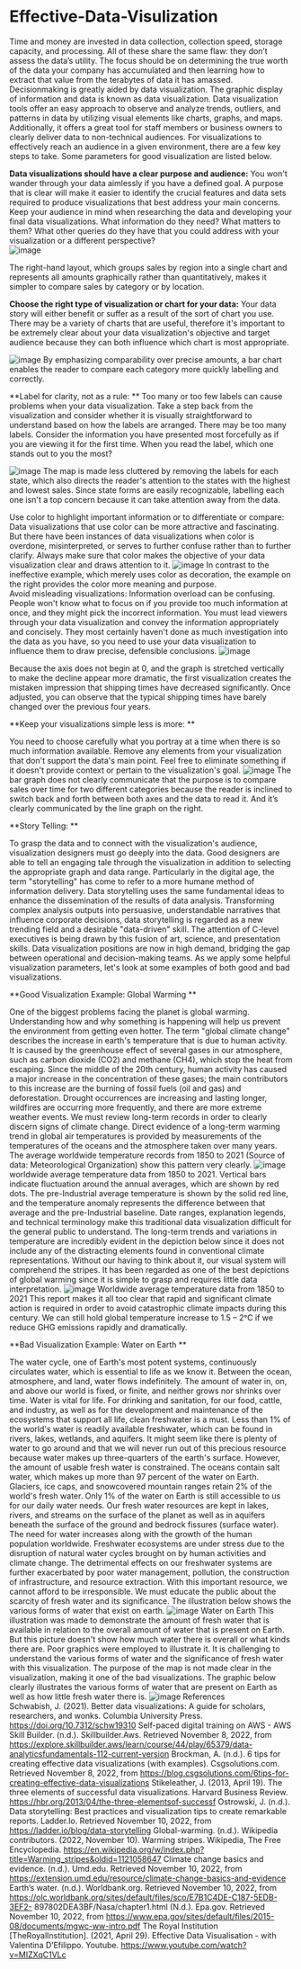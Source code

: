 # Effective-Data-Visulization
 Time and money are invested in data collection, collection speed, storage capacity, and processing. All of these share the same flaw: they don’t assess the data’s utility. The focus should be on determining the true worth of the data your company has accumulated and then learning how to extract that value from the terabytes of data it has amassed. Decisionmaking is greatly aided by data visualization. 
The graphic display of information and data is known as data visualization. Data visualization tools offer an easy approach to observe and analyze trends, outliers, and patterns in data by utilizing visual elements like charts, graphs, and maps. Additionally, it offers a great tool for staff members or business owners to clearly deliver data to non-technical audiences. 
For visualizations to effectively reach an audience in a given environment, there are a few key steps to take. Some parameters for good visualization are listed below. 

**Data visualizations should have a clear purpose and audience:** 
You won't wander through your data aimlessly if you have a defined goal. A purpose that is clear will make it easier to identify the crucial features and data sets required to produce visualizations that best address your main concerns. 
Keep your audience in mind when researching the data and developing your final data visualizations. What information do they need? What matters to them? What other queries do they have that you could address with your visualization or a different perspective?  
![image](https://user-images.githubusercontent.com/129209796/228330359-26e90390-418a-46ee-9652-4bccc2ba0a1a.png)

The right-hand layout, which groups sales by region into a single chart and represents all amounts graphically rather than quantitatively, makes it simpler to compare sales by category or by location.  

**Choose the right type of visualization or chart for your data:** 
Your data story will either benefit or suffer as a result of the sort of chart you use. There may be a variety of charts that are useful, therefore it's important to be extremely clear about your data visualization's objective and target audience because 
they can both influence which chart is most appropriate.

![image](https://user-images.githubusercontent.com/129209796/228330470-9595005b-78a7-4e20-b881-f23c00985124.png)
By emphasizing comparability over precise amounts, a bar chart enables the reader to compare each category more quickly labelling and correctly. 

**Label for clarity, not as a rule: **
Too many or too few labels can cause problems when your data visualization. Take a step back from the visualization and consider whether it is visually straightforward to understand based on how the labels are arranged. There may be too many labels. Consider the information you have presented most forcefully as if you are viewing it for the first time. When you read the label, which one stands out to you the most?  

 ![image](https://user-images.githubusercontent.com/129209796/228330560-24463b4e-4e78-4c92-88b9-e3fbf227abe4.png)
The map is made less cluttered by removing the labels for each state, which also directs the reader's attention to the states with the highest and lowest sales. Since state forms are easily recognizable, labelling each one isn't a top concern because it can take attention away from the data.  

Use color to highlight important information or to differentiate or compare: 
Data visualizations that use color can be more attractive and fascinating. But there have been instances of data visualizations when color is overdone, misinterpreted, or serves to further confuse rather than to further clarify. Always make sure that color makes the objective of your data visualization clear and draws attention 
to it. 
![image](https://user-images.githubusercontent.com/129209796/228330691-545854c8-89a0-4940-9a69-0e948170e937.png)
In contrast to the ineffective example, which merely uses color as decoration, the example on the right provides the color more meaning and purpose.  
Avoid misleading visualizations: 
Information overload can be confusing. People won't know what to focus on if you provide too much information at once, and they might pick the incorrect information. You must lead viewers through your data visualization and convey the information appropriately and concisely. They most certainly haven't done as much investigation into the data as you have, so you need to use your data visualization to influence them to draw precise, defensible conclusions. 
![image](https://user-images.githubusercontent.com/129209796/228330780-83d09996-c1fc-4294-9f12-15b82c3a96e8.png)

Because the axis does not begin at 0, and the graph is stretched vertically to make the decline appear more dramatic, the first visualization creates the mistaken impression that shipping times have decreased significantly. Once adjusted, you can observe that the typical shipping times have barely changed over the previous four years.  

**Keep your visualizations simple less is more: **

You need to choose carefully what you portray at a time when there is so much information available. Remove any elements from your visualization that don't support the data's main point. Feel free to eliminate something if it doesn't provide context or pertain to the visualization's goal. 
![image](https://user-images.githubusercontent.com/129209796/228330870-3baeec78-2b78-4c8f-9694-2771a72fba78.png)
The bar graph does not clearly communicate that the purpose is to compare sales over time for two different categories because the reader is inclined to switch back and forth between both axes and the data to read it. And it’s clearly communicated by the line graph on the right. 

**Story Telling: **

To grasp the data and to connect with the visualization's audience, visualization designers must go deeply into the data. Good designers are able to tell an engaging tale through the visualization in addition to selecting the appropriate graph and data range. 
Particularly in the digital age, the term "storytelling" has come to refer to a more humane method of information delivery. Data storytelling uses the same fundamental ideas to enhance the dissemination of the results of data analysis. Transforming complex analysis outputs into persuasive, understandable narratives that influence corporate decisions, data storytelling is regarded as a new trending field and a desirable "data-driven" skill. The attention of C-level executives is being drawn by this fusion of art, science, and presentation skills. Data visualization positions are now in high demand, bridging the gap between operational and decision-making teams. 
As we apply some helpful visualization parameters, let's look at some examples of both good and bad visualizations. 

**Good Visualization Example: Global Warming **

One of the biggest problems facing the planet is global warming. Understanding how and why something is happening will help us prevent the environment from getting even hotter. 
The term "global climate change" describes the increase in earth's temperature that is due to human activity. It is caused by the greenhouse effect of several gases in our atmosphere, such as carbon dioxide (CO2) and methane (CH4), which stop the heat from escaping. Since the middle of the 20th century, human activity has caused a major increase in the concentration of these gases; the main contributors to this increase are the burning of fossil fuels (oil and gas) and deforestation. Drought occurrences are increasing and lasting longer, wildfires are occurring more frequently, and there are more extreme weather events. 
We must review long-term records in order to clearly discern signs of climate change. Direct evidence of a long-term warming trend in global air temperatures is provided by measurements of the temperatures of the oceans and the atmosphere taken over many years. 
The average worldwide temperature records from 1850 to 2021 (Source of data: 
Meteorological Organization) show this pattern very clearly. 
![image](https://user-images.githubusercontent.com/129209796/228330978-e1d64637-70c8-4c15-9740-ac73a30a572c.png)
worldwide average temperature data from 1850 to 2021. Vertical bars indicate fluctuation around the annual averages, which are shown by red dots. The pre-Industrial average temperature is shown by the solid red line, and the temperature anomaly represents the difference between that average and the pre-Industrial baseline. 
Date ranges, explanation legends, and technical terminology make this traditional data visualization difficult for the general public to understand. The long-term trends and variations in temperature are incredibly evident in the depiction below since it does not include any of the distracting elements found in conventional climate representations. Without our having to think about it, our visual system will comprehend the stripes. It has been regarded as one of the best depictions of global warming since it is simple to grasp and requires little data interpretation. 
![image](https://user-images.githubusercontent.com/129209796/228331061-dc53ffaa-0966-4164-aac6-170635d44d81.png)
Worldwide average temperature data from 1850 to 2021 
This report makes it all too clear that rapid and significant climate action is required in order to avoid catastrophic climate impacts during this century. We can still hold global temperature increase to 1.5 – 2ᵒC if we reduce GHG emissions rapidly and dramatically. 

**Bad Visualization Example: Water on Earth **

The water cycle, one of Earth's most potent systems, continuously circulates water, which is essential to life as we know it. Between the ocean, atmosphere, and land, water flows indefinitely. The amount of water in, on, and above our world is fixed, or finite, and neither grows nor shrinks over time. 
Water is vital for life. For drinking and sanitation, for our food, cattle, and industry, as well as for the development and maintenance of the ecosystems that support all life, clean freshwater is a must. Less than 1% of the world's water is readily available freshwater, which can be found in rivers, lakes, wetlands, and aquifers. 
It might seem like there is plenty of water to go around and that we will never run out of this precious resource because water makes up three-quarters of the earth's surface. However, the amount of usable fresh water is constrained. The oceans contain salt water, which makes up more than 97 percent of the water on Earth. Glaciers, ice caps, and snowcovered mountain ranges retain 2% of the world's fresh water. Only 1% of the water on Earth is still accessible to us for our daily water needs. Our fresh water resources are kept in lakes, rivers, and streams on the surface of the planet as well as in aquifers beneath the surface of the ground and bedrock fissures (surface water). 
The need for water increases along with the growth of the human population worldwide. Freshwater ecosystems are under stress due to the disruption of natural water cycles brought on by human activities and climate change. The detrimental effects on our freshwater systems are further exacerbated by poor water management, pollution, the construction of infrastructure, and resource extraction. With this important resource, we cannot afford to be irresponsible. 
We must educate the public about the scarcity of fresh water and its significance. The illustration below shows the various forms of water that exist on earth. 
![image](https://user-images.githubusercontent.com/129209796/228331152-887d3177-14d4-423d-8447-ef081b1abc4d.png)
Water on Earth 
This illustration was made to demonstrate the amount of fresh water that is available in relation to the overall amount of water that is present on Earth. But this picture doesn't show how much water there is overall or what kinds there are. Poor graphics were employed to illustrate it. It is challenging to understand the various forms of water and the significance of fresh water with this visualization. The purpose of the map is not made clear in the visualization, making it one of the bad visualizations. The graphic below clearly illustrates the various forms of water that are present on Earth as well as how little fresh water there is. 
 ![image](https://user-images.githubusercontent.com/129209796/228331251-72408301-c43f-49f7-b2ee-f09e2cb6b165.png)
References        
Schwabish, J. (2021). Better data visualizations: A guide for scholars, researchers, and wonks. Columbia University Press. https://doi.org/10.7312/schw19310 
Self-paced digital training on AWS - AWS Skill Builder. (n.d.). Skillbuilder.Aws. Retrieved November 8, 2022, from https://explore.skillbuilder.aws/learn/course/44/play/65379/data-analyticsfundamentals-112-current-version 
Brockman, A. (n.d.). 6 tips for creating effective data visualizations (with examples). Csgsolutions.com. Retrieved November 8, 2022, from https://blog.csgsolutions.com/6tips-for-creating-effective-data-visualizations 
Stikeleather, J. (2013, April 19). The three elements of successful data visualizations. Harvard Business Review. https://hbr.org/2013/04/the-three-elementsof-successf 
Ostrowski, J. (n.d.). Data storytelling: Best practices and visualization tips to create remarkable reports. Ladder.Io. Retrieved November 10, 2022, from https://ladder.io/blog/data-storytelling 
Global-warming. (n.d.). 
Wikipedia contributors. (2022, November 10). Warming stripes. Wikipedia, The Free 
Encyclopedia. 
https://en.wikipedia.org/w/index.php?title=Warming_stripes&oldid=1121058647 
Climate change basics and evidence. (n.d.). Umd.edu. Retrieved November 10, 2022, from https://extension.umd.edu/resource/climate-change-basics-and-evidence 
Earth’s water. (n.d.). Worldbank.org. Retrieved November 10, 2022, from https://olc.worldbank.org/sites/default/files/sco/E7B1C4DE-C187-5EDB-3EF2-
897802DEA3BF/Nasa/chapter1.html 
(N.d.). Epa.gov. Retrieved November 10, 2022, from https://www.epa.gov/sites/default/files/2015-08/documents/mgwc-ww-intro.pdf 
The Royal Institution [TheRoyalInstitution]. (2021, April 29). Effective Data Visualisation - with Valentina D’Efilippo. Youtube. https://www.youtube.com/watch?v=MIZXqC1VLc 
 
 
 
 




